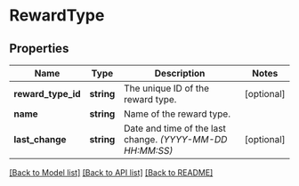 # RewardType

## Properties
Name | Type | Description | Notes
------------ | ------------- | ------------- | -------------
**reward_type_id** | **string** | The unique ID of the reward type. | [optional] 
**name** | **string** | Name of the reward type. | 
**last_change** | **string** | Date and time of the last change. *(YYYY-MM-DD HH:MM:SS)* | [optional] 

[[Back to Model list]](../../README.md#documentation-for-models) [[Back to API list]](../../README.md#documentation-for-api-endpoints) [[Back to README]](../../README.md)


